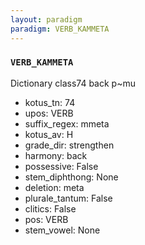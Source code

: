 ```yaml
---
layout: paradigm
paradigm: VERB_KAMMETA
---
```

### ` VERB_KAMMETA `

Dictionary class74 back p~mu
* kotus_tn: 74
* upos: VERB
* suffix_regex: mmeta
* kotus_av: H
* grade_dir: strengthen
* harmony: back
* possessive: False
* stem_diphthong: None
* deletion: meta
* plurale_tantum: False
* clitics: False
* pos: VERB
* stem_vowel: None
